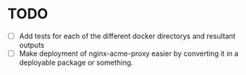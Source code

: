 # TODO 
- [ ] Add tests for each of the different docker directorys and resultant outputs
- [ ] Make deployment of nginx-acme-proxy easier by converting it in a deployable package or something.
